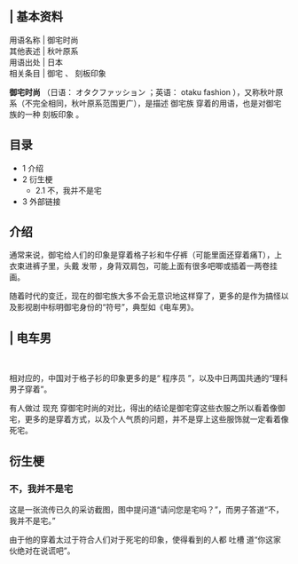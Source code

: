|  **基本资料**  
---  
用语名称  |  御宅时尚   
其他表述  |  秋叶原系   
用语出处  |  日本   
相关条目  |  御宅  、  刻板印象   
  
**御宅时尚** （日语：  オタクファッション  ；英语：  otaku fashion  ），又称秋叶原系（不完全相同，秋叶原系范围更广），是描述
御宅族  穿着的用语，也是对御宅族的一种  刻板印象  。

##  目录

  * 1  介绍 
  * 2  衍生梗 
    * 2.1  不，我并不是宅 
  * 3  外部链接 

##  介绍

通常来说，御宅给人们的印象是穿着格子衫和牛仔裤（可能里面还穿着痛T），上衣束进裤子里，头戴  发带  ，身背双肩包，可能上面有很多吧唧或插着一两卷挂画。

随着时代的变迁，现在的御宅族大多不会无意识地这样穿了，更多的是作为搞怪以及影视剧中标明御宅身份的“符号”，典型如《电车男》。

|  电车男  
---  
</br>  
  
相对应的，中国对于格子衫的印象更多的是“  程序员  ”，以及中日两国共通的“理科男子穿着”。

有人做过  现充  穿御宅时尚的对比，得出的结论是御宅穿这些衣服之所以看着像御宅，更多的是穿着方式，以及个人气质的问题，并不是穿上这些服饰就一定看着像死宅。

##  衍生梗

###  不，我并不是宅

这是一张流传已久的采访截图，图中提问道“请问您是宅吗？”，而男子答道“不，我并不是宅。”

由于他的穿着太过于符合人们对于死宅的印象，使得看到的人都  吐槽  道“你这家伙绝对在说谎吧”。